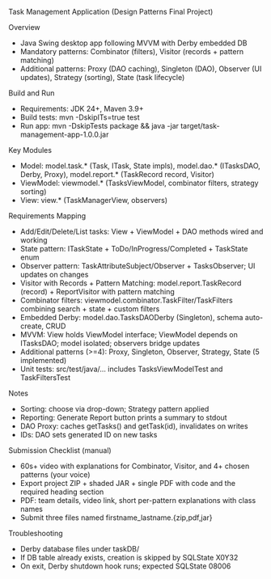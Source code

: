 Task Management Application (Design Patterns Final Project)

Overview
- Java Swing desktop app following MVVM with Derby embedded DB
- Mandatory patterns: Combinator (filters), Visitor (records + pattern matching)
- Additional patterns: Proxy (DAO caching), Singleton (DAO), Observer (UI updates), Strategy (sorting), State (task lifecycle)

Build and Run
- Requirements: JDK 24+, Maven 3.9+
- Build tests: mvn -DskipITs=true test
- Run app: mvn -DskipTests package && java -jar target/task-management-app-1.0.0.jar

Key Modules
- Model: model.task.* (Task, ITask, State impls), model.dao.* (ITasksDAO, Derby, Proxy), model.report.* (TaskRecord record, Visitor)
- ViewModel: viewmodel.* (TasksViewModel, combinator filters, strategy sorting)
- View: view.* (TaskManagerView, observers)

Requirements Mapping
- Add/Edit/Delete/List tasks: View + ViewModel + DAO methods wired and working
- State pattern: ITaskState + ToDo/InProgress/Completed + TaskState enum
- Observer pattern: TaskAttributeSubject/Observer + TasksObserver; UI updates on changes
- Visitor with Records + Pattern Matching: model.report.TaskRecord (record) + ReportVisitor with pattern matching
- Combinator filters: viewmodel.combinator.TaskFilter/TaskFilters combining search + state + custom filters
- Embedded Derby: model.dao.TasksDAODerby (Singleton), schema auto-create, CRUD
- MVVM: View holds ViewModel interface; ViewModel depends on ITasksDAO; model isolated; observers bridge updates
- Additional patterns (>=4): Proxy, Singleton, Observer, Strategy, State (5 implemented)
- Unit tests: src/test/java/... includes TasksViewModelTest and TaskFiltersTest

Notes
- Sorting: choose via drop-down; Strategy pattern applied
- Reporting: Generate Report button prints a summary to stdout
- DAO Proxy: caches getTasks() and getTask(id), invalidates on writes
- IDs: DAO sets generated ID on new tasks

Submission Checklist (manual)
- 60s+ video with explanations for Combinator, Visitor, and 4+ chosen patterns (your voice)
- Export project ZIP + shaded JAR + single PDF with code and the required heading section
- PDF: team details, video link, short per-pattern explanations with class names
- Submit three files named firstname_lastname.{zip,pdf,jar}

Troubleshooting
- Derby database files under taskDB/
- If DB table already exists, creation is skipped by SQLState X0Y32
- On exit, Derby shutdown hook runs; expected SQLState 08006


